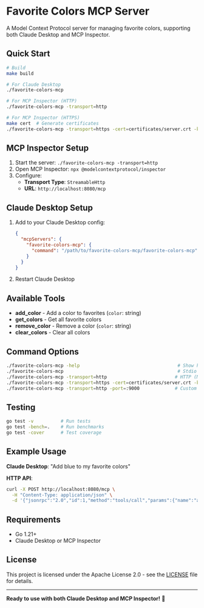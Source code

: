 # Favorite Colors MCP Server

A Model Context Protocol server for managing favorite colors, supporting both Claude Desktop and MCP Inspector.

## Quick Start

```bash
# Build
make build

# For Claude Desktop
./favorite-colors-mcp

# For MCP Inspector (HTTP)
./favorite-colors-mcp -transport=http

# For MCP Inspector (HTTPS)
make cert  # Generate certificates
./favorite-colors-mcp -transport=https -cert=certificates/server.crt -key=certificates/server.key
```

## MCP Inspector Setup

1. Start the server: `./favorite-colors-mcp -transport=http`
2. Open MCP Inspector: `npx @modelcontextprotocol/inspector`
3. Configure:
   - **Transport Type**: `StreamableHttp`
   - **URL**: `http://localhost:8080/mcp`

## Claude Desktop Setup

1. Add to your Claude Desktop config:
   ```json
   {
     "mcpServers": {
       "favorite-colors-mcp": {
         "command": "/path/to/favorite-colors-mcp/favorite-colors-mcp"
       }
     }
   }
   ```
2. Restart Claude Desktop

## Available Tools

- **add_color** - Add a color to favorites (`color`: string)
- **get_colors** - Get all favorite colors  
- **remove_color** - Remove a color (`color`: string)
- **clear_colors** - Clear all colors

## Command Options

```bash
./favorite-colors-mcp -help                                    # Show help
./favorite-colors-mcp                                          # Stdio (Claude Desktop)
./favorite-colors-mcp -transport=http                         # HTTP (MCP Inspector)
./favorite-colors-mcp -transport=https -cert=certificates/server.crt -key=certificates/server.key  # HTTPS
./favorite-colors-mcp -transport=http -port=:9000             # Custom port
```

## Testing

```bash
go test -v          # Run tests
go test -bench=.    # Run benchmarks
go test -cover      # Test coverage
```

## Example Usage

**Claude Desktop**: "Add blue to my favorite colors"

**HTTP API**:
```bash
curl -X POST http://localhost:8080/mcp \
  -H "Content-Type: application/json" \
  -d '{"jsonrpc":"2.0","id":1,"method":"tools/call","params":{"name":"add_color","arguments":{"color":"blue"}}}'
```

## Requirements

- Go 1.21+
- Claude Desktop or MCP Inspector

## License

This project is licensed under the Apache License 2.0 - see the [LICENSE](LICENSE) file for details.

---

**Ready to use with both Claude Desktop and MCP Inspector!** 🎨